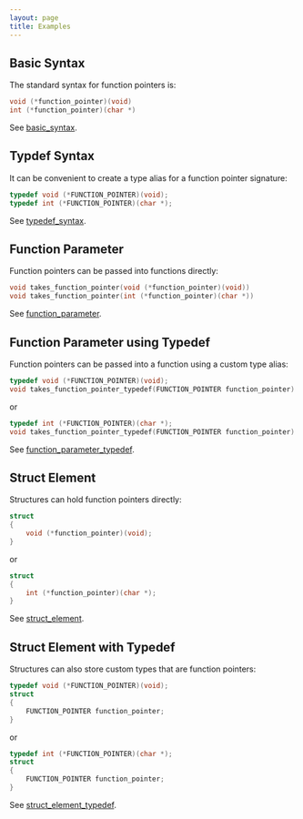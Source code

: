 ```yaml
---
layout: page
title: Examples
---
```



## Basic Syntax

The standard syntax for function pointers is:

```c
void (*function_pointer)(void)
int (*function_pointer)(char *)
```

See [basic_syntax](https://github.com/KevinWMatthews/c-function_pointers/blob/master/basic_syntax).


## Typdef Syntax

It can be convenient to create a type alias for a function pointer signature:

```c
typedef void (*FUNCTION_POINTER)(void);
typedef int (*FUNCTION_POINTER)(char *);
```

See [typedef_syntax](https://github.com/KevinWMatthews/c-function_pointers/blob/master/typedef_syntax).


## Function Parameter

Function pointers can be passed into functions directly:
```c
void takes_function_pointer(void (*function_pointer)(void))
void takes_function_pointer(int (*function_pointer)(char *))
```

See [function_parameter](https://github.com/KevinWMatthews/c-function_pointers/blob/master/function_parameter).


## Function Parameter using Typedef

Function pointers can be passed into a function using a custom type alias:
```c
typedef void (*FUNCTION_POINTER)(void);
void takes_function_pointer_typedef(FUNCTION_POINTER function_pointer)
```
or
```c
typedef int (*FUNCTION_POINTER)(char *);
void takes_function_pointer_typedef(FUNCTION_POINTER function_pointer)
```

See [function_parameter_typedef](https://github.com/KevinWMatthews/c-function_pointers/blob/master/function_parameter_typedef).


## Struct Element

Structures can hold function pointers directly:

```c
struct
{
    void (*function_pointer)(void);
}
```
or
```c
struct
{
    int (*function_pointer)(char *);
}
```

See [struct_element](https://github.com/KevinWMatthews/c-function_pointers/blob/master/struct_element).


## Struct Element with Typedef

Structures can also store custom types that are function pointers:

```c
typedef void (*FUNCTION_POINTER)(void);
struct
{
    FUNCTION_POINTER function_pointer;
}
```
or
```c
typedef int (*FUNCTION_POINTER)(char *);
struct
{
    FUNCTION_POINTER function_pointer;
}
```
See [struct_element_typedef](https://github.com/KevinWMatthews/c-function_pointers/blob/master/struct_element_typedef).
